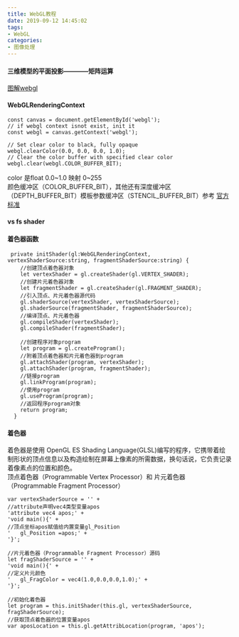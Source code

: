 ```yaml
---
title: WebGL教程
date: 2019-09-12 14:45:02
tags:
- WebGL
categories: 
- 图像处理
---
```

#### 三维模型的平面投影————矩阵运算
[图解webgl](https://juejin.im/entry/58fdb9b544d9040069ef2488)
#### WebGLRenderingContext

```
const canvas = document.getElementById('webgl');
// if webgl context isnot exist, init it 
const webgl = canvas.getContext('webgl');

// Set clear color to black, fully opaque
webgl.clearColor(0.0, 0.0, 0.0, 1.0);
// Clear the color buffer with specified clear color
webgl.clear(webgl.COLOR_BUFFER_BIT);
```
color 是float 0.0~1.0 映射 0~255<br>
颜色缓冲区（COLOR_BUFFER_BIT），其他还有深度缓冲区（DEPTH_BUFFER_BIT）模板参数缓冲区（STENCIL_BUFFER_BIT）参考 [官方标准](www.khronos.org)
#### vs fs shader

#### 着色器函数
```
 private initShader(gl:WebGLRenderingContext, vertexShaderSource:string, fragmentShaderSource:string) {
    //创建顶点着色器对象
    let vertexShader = gl.createShader(gl.VERTEX_SHADER);
    //创建片元着色器对象
    let fragmentShader = gl.createShader(gl.FRAGMENT_SHADER);
    //引入顶点、片元着色器源代码
    gl.shaderSource(vertexShader, vertexShaderSource);
    gl.shaderSource(fragmentShader, fragmentShaderSource);
    //编译顶点、片元着色器
    gl.compileShader(vertexShader);
    gl.compileShader(fragmentShader);

    //创建程序对象program
    let program = gl.createProgram();
    //附着顶点着色器和片元着色器到program
    gl.attachShader(program, vertexShader);
    gl.attachShader(program, fragmentShader);
    //链接program
    gl.linkProgram(program);
    //使用program
    gl.useProgram(program);
    //返回程序program对象
    return program;
  }
```
#### 着色器
着色器是使用 OpenGL ES Shading Language(GLSL)编写的程序，它携带着绘制形状的顶点信息以及构造绘制在屏幕上像素的所需数据，换句话说，它负责记录着像素点的位置和颜色。<br>
顶点着色器（Programmable Vertex Processor）和 片元着色器（Programmable Fragment Processor）
```
var vertexShaderSource = '' +
//attribute声明vec4类型变量apos
'attribute vec4 apos;' +
'void main(){' +
//顶点坐标apos赋值给内置变量gl_Position
'   gl_Position =apos;' +
'}';

//片元着色器（Programmable Fragment Processor）源码
let fragShaderSource = '' +
'void main(){' +
//定义片元颜色
'   gl_FragColor = vec4(1.0,0.0,0.0,1.0);' +
'}';

//初始化着色器
let program = this.initShader(this.gl, vertexShaderSource, fragShaderSource);
//获取顶点着色器的位置变量apos
var aposLocation = this.gl.getAttribLocation(program, 'apos');
```

